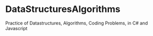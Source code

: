 # DataStructuresAlgorithms
Practice of Datastructures, Algorithms, Coding Problems, in C# and Javascript
